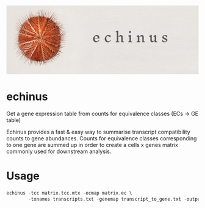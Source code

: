 ![Echinus esculentus](img/cover.png)

# echinus

Get a gene expression table from counts for equivalence classes (ECs -> GE table)

Echinus provides a fast & easy way to summarise transcript compatibility counts to gene abundances. Counts for equivalence classes corresponding to one gene are summed up in order to create a cells x genes matrix commonly used for downstream analysis.

# Usage

```go
echinus -tcc matrix.tcc.mtx -ecmap matrix.ec \
        -txnames transcripts.txt -genemap transcript_to_gene.txt -output echinus_dir/
```
